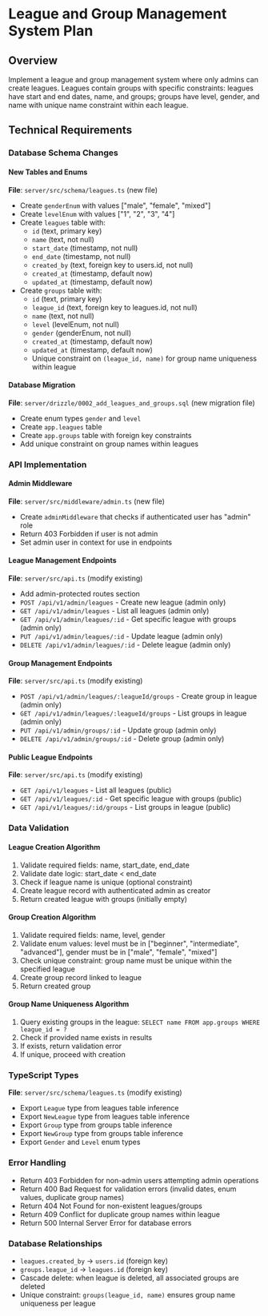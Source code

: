 # League and Group Management System Plan

## Overview

Implement a league and group management system where only admins can create leagues. Leagues contain groups with specific constraints: leagues have start and end dates, name, and groups; groups have level, gender, and name with unique name constraint within each league.

## Technical Requirements

### Database Schema Changes

#### New Tables and Enums

**File**: `server/src/schema/leagues.ts` (new file)

- Create `genderEnum` with values ["male", "female", "mixed"]
- Create `levelEnum` with values ["1", "2", "3", "4"]
- Create `leagues` table with:
  - `id` (text, primary key)
  - `name` (text, not null)
  - `start_date` (timestamp, not null)
  - `end_date` (timestamp, not null)
  - `created_by` (text, foreign key to users.id, not null)
  - `created_at` (timestamp, default now)
  - `updated_at` (timestamp, default now)
- Create `groups` table with:
  - `id` (text, primary key)
  - `league_id` (text, foreign key to leagues.id, not null)
  - `name` (text, not null)
  - `level` (levelEnum, not null)
  - `gender` (genderEnum, not null)
  - `created_at` (timestamp, default now)
  - `updated_at` (timestamp, default now)
  - Unique constraint on `(league_id, name)` for group name uniqueness within league

#### Database Migration

**File**: `server/drizzle/0002_add_leagues_and_groups.sql` (new migration file)

- Create enum types `gender` and `level`
- Create `app.leagues` table
- Create `app.groups` table with foreign key constraints
- Add unique constraint on group names within leagues

### API Implementation

#### Admin Middleware

**File**: `server/src/middleware/admin.ts` (new file)

- Create `adminMiddleware` that checks if authenticated user has "admin" role
- Return 403 Forbidden if user is not admin
- Set admin user in context for use in endpoints

#### League Management Endpoints

**File**: `server/src/api.ts` (modify existing)

- Add admin-protected routes section
- `POST /api/v1/admin/leagues` - Create new league (admin only)
- `GET /api/v1/admin/leagues` - List all leagues (admin only)
- `GET /api/v1/admin/leagues/:id` - Get specific league with groups (admin only)
- `PUT /api/v1/admin/leagues/:id` - Update league (admin only)
- `DELETE /api/v1/admin/leagues/:id` - Delete league (admin only)

#### Group Management Endpoints

**File**: `server/src/api.ts` (modify existing)

- `POST /api/v1/admin/leagues/:leagueId/groups` - Create group in league (admin only)
- `GET /api/v1/admin/leagues/:leagueId/groups` - List groups in league (admin only)
- `PUT /api/v1/admin/groups/:id` - Update group (admin only)
- `DELETE /api/v1/admin/groups/:id` - Delete group (admin only)

#### Public League Endpoints

**File**: `server/src/api.ts` (modify existing)

- `GET /api/v1/leagues` - List all leagues (public)
- `GET /api/v1/leagues/:id` - Get specific league with groups (public)
- `GET /api/v1/leagues/:id/groups` - List groups in league (public)

### Data Validation

#### League Creation Algorithm

1. Validate required fields: name, start_date, end_date
2. Validate date logic: start_date < end_date
3. Check if league name is unique (optional constraint)
4. Create league record with authenticated admin as creator
5. Return created league with groups (initially empty)

#### Group Creation Algorithm

1. Validate required fields: name, level, gender
2. Validate enum values: level must be in ["beginner", "intermediate", "advanced"], gender must be in ["male", "female", "mixed"]
3. Check unique constraint: group name must be unique within the specified league
4. Create group record linked to league
5. Return created group

#### Group Name Uniqueness Algorithm

1. Query existing groups in the league: `SELECT name FROM app.groups WHERE league_id = ?`
2. Check if provided name exists in results
3. If exists, return validation error
4. If unique, proceed with creation

### TypeScript Types

**File**: `server/src/schema/leagues.ts` (modify existing)

- Export `League` type from leagues table inference
- Export `NewLeague` type from leagues table inference
- Export `Group` type from groups table inference
- Export `NewGroup` type from groups table inference
- Export `Gender` and `Level` enum types

### Error Handling

- Return 403 Forbidden for non-admin users attempting admin operations
- Return 400 Bad Request for validation errors (invalid dates, enum values, duplicate group names)
- Return 404 Not Found for non-existent leagues/groups
- Return 409 Conflict for duplicate group names within league
- Return 500 Internal Server Error for database errors

### Database Relationships

- `leagues.created_by` → `users.id` (foreign key)
- `groups.league_id` → `leagues.id` (foreign key)
- Cascade delete: when league is deleted, all associated groups are deleted
- Unique constraint: `groups(league_id, name)` ensures group name uniqueness per league
